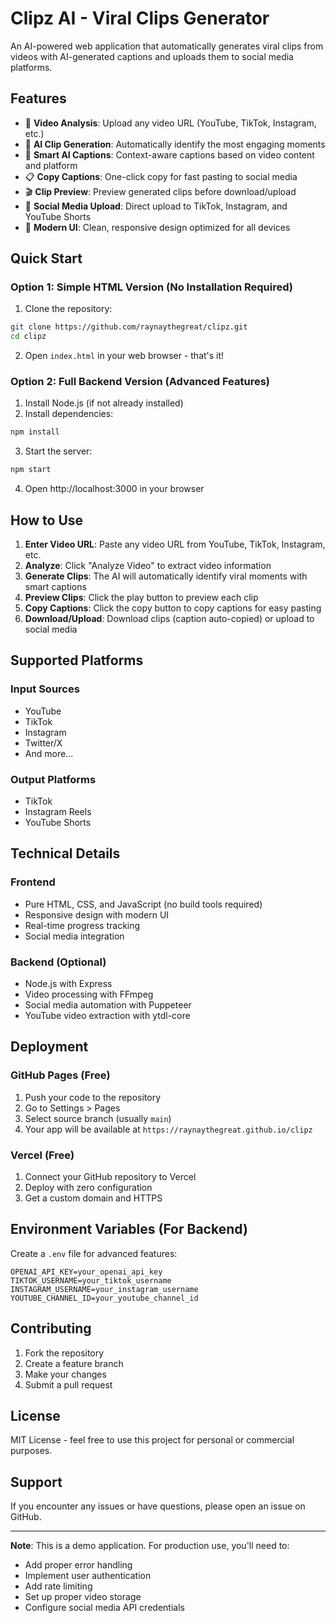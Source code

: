# Clipz AI - Viral Clips Generator

An AI-powered web application that automatically generates viral clips from videos with AI-generated captions and uploads them to social media platforms.

## Features

- 🎥 **Video Analysis**: Upload any video URL (YouTube, TikTok, Instagram, etc.)
- 🤖 **AI Clip Generation**: Automatically identify the most engaging moments
- 📝 **Smart AI Captions**: Context-aware captions based on video content and platform
- 📋 **Copy Captions**: One-click copy for fast pasting to social media
- 🎬 **Clip Preview**: Preview generated clips before download/upload
- 📱 **Social Media Upload**: Direct upload to TikTok, Instagram, and YouTube Shorts
- 🎨 **Modern UI**: Clean, responsive design optimized for all devices

## Quick Start

### Option 1: Simple HTML Version (No Installation Required)

1. Clone the repository:
```bash
git clone https://github.com/raynaythegreat/clipz.git
cd clipz
```

2. Open `index.html` in your web browser - that's it!

### Option 2: Full Backend Version (Advanced Features)

1. Install Node.js (if not already installed)
2. Install dependencies:
```bash
npm install
```

3. Start the server:
```bash
npm start
```

4. Open http://localhost:3000 in your browser

## How to Use

1. **Enter Video URL**: Paste any video URL from YouTube, TikTok, Instagram, etc.
2. **Analyze**: Click "Analyze Video" to extract video information
3. **Generate Clips**: The AI will automatically identify viral moments with smart captions
4. **Preview Clips**: Click the play button to preview each clip
5. **Copy Captions**: Click the copy button to copy captions for easy pasting
6. **Download/Upload**: Download clips (caption auto-copied) or upload to social media

## Supported Platforms

### Input Sources
- YouTube
- TikTok
- Instagram
- Twitter/X
- And more...

### Output Platforms
- TikTok
- Instagram Reels
- YouTube Shorts

## Technical Details

### Frontend
- Pure HTML, CSS, and JavaScript (no build tools required)
- Responsive design with modern UI
- Real-time progress tracking
- Social media integration

### Backend (Optional)
- Node.js with Express
- Video processing with FFmpeg
- Social media automation with Puppeteer
- YouTube video extraction with ytdl-core

## Deployment

### GitHub Pages (Free)
1. Push your code to the repository
2. Go to Settings > Pages
3. Select source branch (usually `main`)
4. Your app will be available at `https://raynaythegreat.github.io/clipz`

### Vercel (Free)
1. Connect your GitHub repository to Vercel
2. Deploy with zero configuration
3. Get a custom domain and HTTPS

## Environment Variables (For Backend)

Create a `.env` file for advanced features:
```
OPENAI_API_KEY=your_openai_api_key
TIKTOK_USERNAME=your_tiktok_username
INSTAGRAM_USERNAME=your_instagram_username
YOUTUBE_CHANNEL_ID=your_youtube_channel_id
```

## Contributing

1. Fork the repository
2. Create a feature branch
3. Make your changes
4. Submit a pull request

## License

MIT License - feel free to use this project for personal or commercial purposes.

## Support

If you encounter any issues or have questions, please open an issue on GitHub.

---

**Note**: This is a demo application. For production use, you'll need to:
- Add proper error handling
- Implement user authentication
- Add rate limiting
- Set up proper video storage
- Configure social media API credentials
